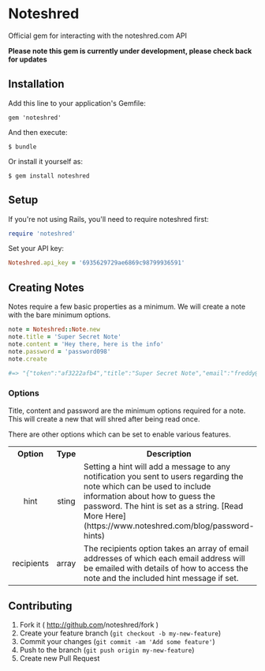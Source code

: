 # Noteshred

Official gem for interacting with the noteshred.com API

**Please note this gem is currently under development, please check back for updates**
## Installation

Add this line to your application's Gemfile:

    gem 'noteshred'

And then execute:

    $ bundle

Or install it yourself as:

    $ gem install noteshred

## Setup

If you're not using Rails, you'll need to require noteshred first:
```ruby
require 'noteshred'
```
Set your API key:
```ruby
Noteshred.api_key = '6935629729ae6869c98799936591'
```
## Creating Notes

Notes require a few basic properties as a minimum.
We will create a note with the bare minimum options.  
```ruby
note = Noteshred::Note.new
note.title = 'Super Secret Note'
note.content = 'Hey there, here is the info'
note.password = 'password098'
note.create

#=> "{"token":"af3222afb4","title":"Super Secret Note","email":"freddy@fingers.com","email_hash":"1590fee271427e2e4fefe4faf12c835","content":"Hey there, here is the info","shred_by":"2014-12-01T21:33:50-08:00","is_shredded":false,"shred_method":1,"has_attachment":false,"created_at":"2014-11-24T21:33:50-08:00","created_by":"Freddy Fingers","hint":null,"activities":[]}"
```

### Options
Title, content and password are the minimum options required for a note. This will create a new that will shred after being read once.

There are other options which can be set to enable various features.

<table>
  <tr>
    <th>Option</th>
    <th>Type</th>
    <th>Description</td>
  </tr>
  <tr>
    <td style="text-align: center">hint</td>
    <td style="text-align: center">sting</td>
    <td>
      Setting a hint will add a message to any notification you sent to users regarding the note which can be used to include information about how to guess the password. The hint is set as a string. [Read More Here](https://www.noteshred.com/blog/password-hints)
    </td>
  </tr>
  <tr>
    <td style="text-align: center">recipients</td>
    <td style="text-align: center">array</td>
    <td>
      The recipients option takes an array of email addresses of which each email address will be emailed with details of how to access the note and the included hint message if set.
    </td>
  </tr>
</table>

## Contributing

1. Fork it ( http://github.com<my-github-username>/noteshred/fork )
2. Create your feature branch (`git checkout -b my-new-feature`)
3. Commit your changes (`git commit -am 'Add some feature'`)
4. Push to the branch (`git push origin my-new-feature`)
5. Create new Pull Request
